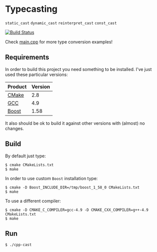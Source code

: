 # Typecasting #

`static_cast` `dynamic_cast` `reinterpret_cast` `const_cast`

[![Build Status](https://travis-ci.org/xpdu/cpp-cast.svg?branch=master)](https://travis-ci.org/xpdu/cpp-cast)

Check [main.cpp](main.cpp) for more type conversion examples!


## Requirements ##

In order to build this project you need something to be installed. I've just used these particular versions:

| Product | Version |
|---|---|
| [CMake](https://cmake.org/) | 2.8 |
| [GCC](https://gcc.gnu.org/) | 4.9 |
| [Boost](http://www.boost.org/) | 1.58 |

It also should be ok to build it against other versions with (almost) no changes.


## Build ##

By default just type:

    $ cmake CMakeLists.txt
    $ make

In order to use custom `Boost` installation type:

    $ cmake -D Boost_INCLUDE_DIR=/tmp/boost_1_58_0 CMakeLists.txt
    $ make

To use a different compiler:

    $ cmake -D CMAKE_C_COMPILER=gcc-4.9 -D CMAKE_CXX_COMPILER=g++-4.9 CMakeLists.txt
    $ make


## Run ##

    $ ./cpp-cast
